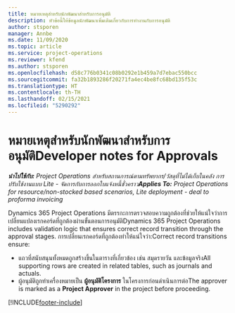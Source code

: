 ```yaml
---
title: หมายเหตุสำหรับนักพัฒนาสำหรับการอนุมัติ
description: หัวข้อนี้ให้ข้อมูลนักพัฒนาเพิ่มเติมเกี่ยวกับการทำงานกับการอนุมัติ
author: stsporen
manager: Annbe
ms.date: 11/09/2020
ms.topic: article
ms.service: project-operations
ms.reviewer: kfend
ms.author: stsporen
ms.openlocfilehash: d58c776b0341c08b0292e1b459a7d7ebac550bcc
ms.sourcegitcommit: fa32b1893286f20271fa4ec4be8fc68bd135f53c
ms.translationtype: HT
ms.contentlocale: th-TH
ms.lasthandoff: 02/15/2021
ms.locfileid: "5290292"
---
```

# <a name="developer-notes-for-approvals"></a><span data-ttu-id="8f36f-103">หมายเหตุสำหรับนักพัฒนาสำหรับการอนุมัติ</span><span class="sxs-lookup"><span data-stu-id="8f36f-103">Developer notes for Approvals</span></span>

<span data-ttu-id="8f36f-104">_**นำไปใช้กับ:** Project Operations สำหรับสถานการณ์ตามทรัพยากร/วัสดุที่ไม่ได้เก็บในคลัง การปรับใช้งานแบบ Lite - จัดการกับการออกใบแจ้งหนี้ชั่วคราว_</span><span class="sxs-lookup"><span data-stu-id="8f36f-104">_**Applies To:** Project Operations for resource/non-stocked based scenarios, Lite deployment - deal to proforma invoicing_</span></span>

<span data-ttu-id="8f36f-105">Dynamics 365 Project Operations มีตรรกะการตรวจสอบความถูกต้องที่ช่วยให้แน่ใจว่าการเปลี่ยนแปลงเรกคอร์ดที่ถูกต้องผ่านขั้นตอนการอนุมัติ</span><span class="sxs-lookup"><span data-stu-id="8f36f-105">Dynamics 365 Project Operations includes validation logic that ensures correct record transition through the approval stages.</span></span> <span data-ttu-id="8f36f-106">การเปลี่ยนเรกคอร์ดที่ถูกต้องทำให้แน่ใจว่า:</span><span class="sxs-lookup"><span data-stu-id="8f36f-106">Correct record transitions ensure:</span></span> 

  - <span data-ttu-id="8f36f-107">แถวที่สนับสนุนทั้งหมดถูกสร้างขึ้นในตารางที่เกี่ยวข้อง เช่น สมุดรายวัน และข้อมูลจริง</span><span class="sxs-lookup"><span data-stu-id="8f36f-107">All supporting rows are created in related tables, such as journals and actuals.</span></span>
  - <span data-ttu-id="8f36f-108">ผู้อนุมัติถูกทำเครื่องหมายเป็น **ผู้อนุมัติโครงการ** ในโครงการก่อนดำเนินการต่อ</span><span class="sxs-lookup"><span data-stu-id="8f36f-108">The approver is marked as a **Project Approver** in the project before proceeding.</span></span>


[!INCLUDE[footer-include](../includes/footer-banner.md)]